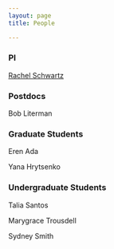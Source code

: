 ```yaml
---
layout: page
title: People

---
```


### PI

[Rachel Schwartz](../aboutme)

### Postdocs

Bob Literman

### Graduate Students

Eren Ada

Yana Hrytsenko

### Undergraduate Students

Talia Santos

Marygrace Trousdell

Sydney Smith
